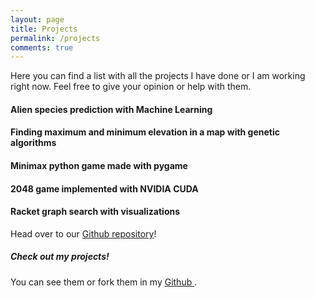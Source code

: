 ```yaml
---
layout: page
title: Projects
permalink: /projects
comments: true
---
```


<div class="row justify-content-between">
<div class="col-md-8 pr-5">

<p>Here you can find a list with all the projects I have done or I am working right now. Feel free to give your opinion or help with them.</p>

<h4>Alien species prediction with Machine Learning</h4>
<h4>Finding maximum and minimum elevation in a map with genetic algorithms</h4>
<h4>Minimax python game made with pygame</h4>
<h4>2048 game implemented with NVIDIA CUDA</h4>
<h4>Racket graph search with visualizations</h4>
<p>Head over to our <a href="https://github.com/wowthemesnet/mediumish-theme-jekyll">Github repository</a>!</p>

</div>

<div class="col-md-4">

<div class="sticky-top sticky-top-80">
<h5>Check out my projects!</h5>

<p>You can see them or fork them in my <a target="_blank" href="https://github.com/wowthemesnet/mediumish-theme-jekyll"> Github <i class="fab fa-github"></i></a>.</p>

</div>
</div>
</div>
